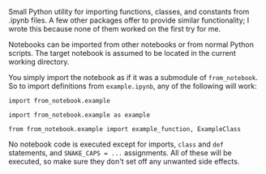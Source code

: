 Small Python utility for importing functions, classes, and constants from .ipynb files. A few other packages offer to provide similar functionality; I wrote this because none of them worked on the first try for me.

Notebooks can be imported from other notebooks or from normal Python scripts. The target notebook is assumed to be located in the current working directory.

You simply import the notebook as if it was a submodule of ``from_notebook``. So to import definitions from ``example.ipynb``, any of the following will work:

``import from_notebook.example``

``import from_notebook.example as example``

``from from_notebook.example import example_function, ExampleClass``

No notebook code is executed except for imports, ``class`` and ``def`` statements, and ``SNAKE_CAPS = ...`` assignments. All of these will be executed, so make sure they don't set off any unwanted side effects.
